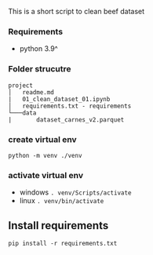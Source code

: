 This is a short script to clean beef dataset

### Requirements

- python 3.9^

### Folder strucutre
```
project
│   readme.md
|   01_clean_dataset_01.ipynb
│   requirements.txt - requirements
└───data
|       dataset_carnes_v2.parquet
```

### create virtual env
`python -m venv ./venv `

### activate virtual env
- windows
    `. venv/Scripts/activate` <br>
- linux
    `. venv/bin/activate` <br>

## Install requirements
`pip install -r requirements.txt`

